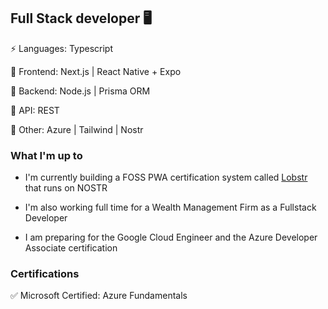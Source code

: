 ## Full Stack developer 🖥️ 

⚡️ Languages: Typescript

🚀 Frontend: Next.js | React Native + Expo

🎢 Backend: Node.js | Prisma ORM

🚕 API: REST

🚧 Other: Azure | Tailwind | Nostr

### What I'm up to

- I'm currently building a FOSS PWA certification system called [Lobstr](https://github.com/Project-LOBSTR/foundation-app) that runs on NOSTR 

- I'm also working full time for a Wealth Management Firm as a Fullstack Developer

- I am preparing for the Google Cloud Engineer and the Azure Developer Associate certification
### Certifications

✅ Microsoft Certified: Azure Fundamentals
